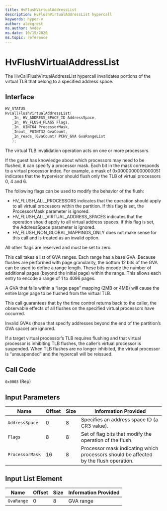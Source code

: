 ```yaml
---
title: HvFlushVirtualAddressList
description: HvFlushVirtualAddressList hypercall
keywords: hyper-v
author: alexgrest
ms.author: hvdev
ms.date: 10/15/2020
ms.topic: reference
---
```


# HvFlushVirtualAddressList

The HvCallFlushVirtualAddressList hypercall invalidates portions of the virtual TLB that belong to a specified address space.

## Interface

 ```c
HV_STATUS
HvCallFlushVirtualAddressList(
    _In_ HV_ADDRESS_SPACE_ID AddressSpace,
    _In_ HV_FLUSH_FLAGS Flags,
    _In_ UINT64 ProcessorMask,
    _Inout_ PUINT32 GvaCount,
    _In_reads_(GvaCount) PCHV_GVA GvaRangeList
    );
 ```

The virtual TLB invalidation operation acts on one or more processors.

If the guest has knowledge about which processors may need to be flushed, it can specify a processor mask. Each bit in the mask corresponds to a virtual processor index. For example, a mask of 0x0000000000000051 indicates that the hypervisor should flush only the TLB of virtual processors 0, 4 and 6.

The following flags can be used to modify the behavior of the flush:

- HV_FLUSH_ALL_PROCESSORS indicates that the operation should apply to all virtual processors within the partition. If this flag is set, the ProcessorMask parameter is ignored.
- HV_FLUSH_ALL_VIRTUAL_ADDRESS_SPACES indicates that the operation should apply to all virtual address spaces. If this flag is set, the AddressSpace parameter is ignored.
- HV_FLUSH_NON_GLOBAL_MAPPINGS_ONLY does not make sense for this call and is treated as an invalid option.

All other flags are reserved and must be set to zero.

This call takes a list of GVA ranges. Each range has a base GVA. Because flushes are performed with page granularity, the bottom 12 bits of the GVA can be used to define a range length. These bits encode the number of additional pages (beyond the initial page) within the range. This allows each entry to encode a range of 1 to 4096 pages.

A GVA that falls within a “large page” mapping (2MB or 4MB) will cause the entire large page to be flushed from the virtual TLB.

This call guarantees that by the time control returns back to the caller, the observable effects of all flushes on the specified virtual processors have occurred.

Invalid GVAs (those that specify addresses beyond the end of the partition’s GVA space) are ignored.

If a target virtual processor’s TLB requires flushing and that virtual processor is inhibiting TLB flushes, the caller’s virtual processor is suspended. When TLB flushes are no longer inhibited, the virtual processor is “unsuspended” and the hypercall will be reissued.

## Call Code
`0x0003` (Rep)

## Input Parameters

| Name                    | Offset     | Size     | Information Provided                      |
|-------------------------|------------|----------|-------------------------------------------|
| `AddressSpace`          | 0          | 8        | Specifies an address space ID (a CR3 value). |
| `Flags`                 | 8          | 8        | Set of flag bits that modify the operation of the flush. |
| `ProcessorMask`         | 16         | 8        | Processor mask indicating which processors should be affected by the flush operation. |

## Input List Element

| Name                    | Offset     | Size     | Information Provided                      |
|-------------------------|------------|----------|-------------------------------------------|
| `GvaRange`              | 0          | 8        | GVA range                                 |
